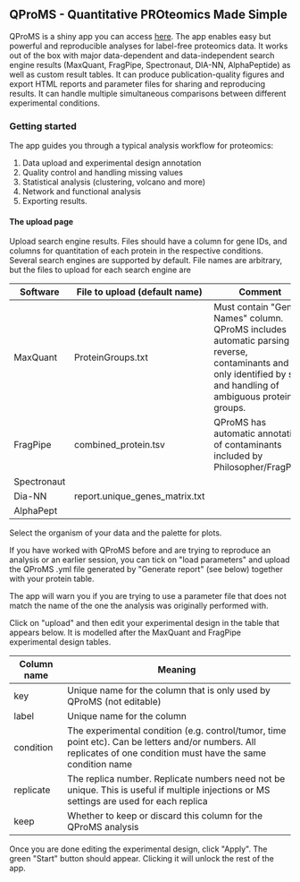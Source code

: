 ## QProMS - Quantitative PROteomics Made Simple

QProMS is a shiny app you can access [here](https://bioserver.ieo.it/shiny/app/qproms). The app enables easy but powerful and reproducible analyses for label-free proteomics data. It works out of the box with  major data-dependent and data-independent search engine results (MaxQuant, FragPipe, Spectronaut, DIA-NN, AlphaPeptide) as well as custom result tables. It can produce publication-quality figures and export HTML reports and parameter files for sharing and reproducing results. It can handle multiple simultaneous comparisons between different experimental conditions.

### Getting started

The app guides you through a typical analysis workflow for proteomics:

1. Data upload and experimental design annotation
2. Quality control and handling missing values
3. Statistical analysis (clustering, volcano and more)
4. Network and functional analysis
5. Exporting results.

#### The upload page

Upload search engine results. Files should have a column for gene IDs, and columns for quantitation of each protein in the respective conditions. Several search engines are supported by default. File names are arbitrary, but the files to upload for each search engine are


| Software    | File to upload (default name)  | Comment                                                                                                                                                            | 
|-------------|--------------------------------|--------------------------------------------------------------------------------------------------------------------------------------------------------------------| 
| MaxQuant    | ProteinGroups.txt              | Must contain "Gene Names" column. QProMS includes automatic parsing of reverse, contaminants and only identified by site and handling of ambiguous protein groups. |
| FragPipe    | combined_protein.tsv           | QProMS has automatic annotation of contaminants included by Philosopher/FragPipe.  |
| Spectronaut |                                |  | 
| Dia-NN      | report.unique_genes_matrix.txt | |  
| AlphaPept   |                                | |  

Select the organism of your data and the palette for plots. 

If you have worked with QProMS before and are trying to reproduce an analysis or an earlier session, you can tick on "load parameters" and upload the QProMS .yml file generated by "Generate report" (see below) together with your protein table.

The app will warn you if you are trying to use a parameter file that does not match the name of the one the analysis was originally performed with. 

Click on "upload" and then edit your experimental design in the table that appears below. It is modelled after the MaxQuant and FragPipe experimental design tables.

| Column name | Meaning                                                                                                                                                         |
|-------------|-----------------------------------------------------------------------------------------------------------------------------------------------------------------|
| key         | Unique name for the column that is only used by QProMS (not editable)                                                                                           | 
| label       | Unique name for the column                                                                                                                                      |
| condition   | The experimental condition (e.g. control/tumor, time point etc). Can be letters and/or numbers. All replicates of one condition must have the same condition name |
| replicate   | The replica number. Replicate numbers need not be unique. This is useful if multiple injections or MS settings are used for each replica             |
| keep        | Whether to keep or discard this column for the QProMS analysis                                                                                                  |

Once you are done editing the experimental design, click "Apply". The green "Start" button should appear. Clicking it will unlock the rest of the app.